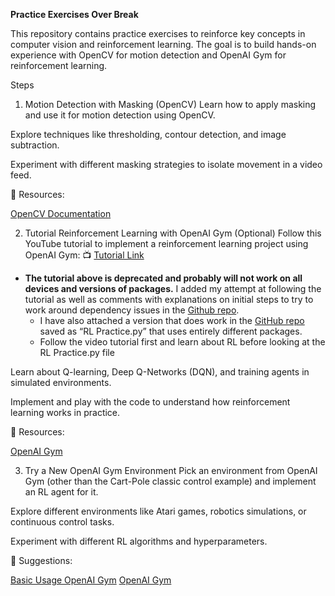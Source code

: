 **Practice Exercises Over Break**

This repository contains practice exercises to reinforce key concepts in computer vision and reinforcement learning. The goal is to build hands-on experience with OpenCV for motion detection and OpenAI Gym for reinforcement learning.

Steps
1. Motion Detection with Masking (OpenCV)
Learn how to apply masking and use it for motion detection using OpenCV.

Explore techniques like thresholding, contour detection, and image subtraction.

Experiment with different masking strategies to isolate movement in a video feed.

📌 Resources:

[OpenCV Documentation](https://docs.opencv.org/)


2. Tutorial Reinforcement Learning with OpenAI Gym (Optional)
Follow this YouTube tutorial to implement a reinforcement learning project using OpenAI Gym:
📺 [Tutorial Link](https://www.youtube.com/watch?v=cO5g5qLrLSo)
- **The tutorial above is deprecated and probably will not work on all devices and versions of packages.** I added my attempt at following the tutorial as well as comments with explanations on initial steps to try to work around dependency issues in the [Github repo](https://github.com/Tylermhh/RedLight-BlueLight).
    - I have also attached a version that does work in the [GitHub repo](https://github.com/Tylermhh/RedLight-BlueLight) saved as “RL Practice.py” that uses entirely different packages.
    - Follow the video tutorial first and learn about RL before looking at the RL Practice.py file

Learn about Q-learning, Deep Q-Networks (DQN), and training agents in simulated environments.

Implement and play with the code to understand how reinforcement learning works in practice.

📌 Resources:

[OpenAI Gym](https://www.gymlibrary.dev)
    
3. Try a New OpenAI Gym Environment
Pick an environment from OpenAI Gym (other than the Cart-Pole classic control example) and implement an RL agent for it.

Explore different environments like Atari games, robotics simulations, or continuous control tasks.

Experiment with different RL algorithms and hyperparameters.

📌 Suggestions:

[Basic Usage OpenAI Gym](https://www.gymlibrary.dev/content/basic_usage/)
[OpenAI Gym](https://www.gymlibrary.dev/#)
